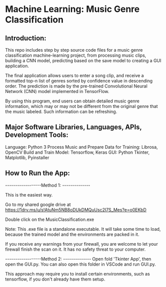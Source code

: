 # Machine Learning: Music Genre Classification

## Introduction:

This repo includes step by step source code files for a music genre classification machine-learning project, 
from processing music clips, building a CNN model, predicting based on the save model to creating a GUI application.

The final application allows users to enter a song clip, and receive a formatted top-n list of genres sorted by
confidence value in descending order. The prediction is made by the pre-trained
Convolutional Neural Network (CNN) model implemented in TensorFlow. 

By using this program, end users can obtain detailed music genre information, which
may or may not be different from the original genre that the music labeled. Such
information can be refreshing. 


## Major Software Libraries, Languages, APIs, Development Tools:

Language: Python 3
Process Music and Prepare Data for Training: Librosa, OpenCV
Build and Train Model: Tensorflow, Keras
GUI: Python Tkinter, Matplotlib, Pyinstaller


## How to Run the App:

------------------Method 1: --------------

This is the easiest way.

Go to my shared google drive at https://1drv.ms/u/s!AtuNm5NB8oDUkDMQuUsc2I7S_Mes?e=o0EKbD

Double click on the MusicClassification.exe

Note: This .exe file is a standalone executable. It will take some time to load, because the trained model and the environments are packed in it.

If you receive any warnings from your firewall, you are welcome to let your firewall finish the
scan on it. It has no safety threat to your computer.


------------------Method 2: --------------
Open fold 'Tkinter App', then open the GUI.py. You can also open this folder in VSCode and run GUI.py.

This approach may require you to install certain environments, such as tensorflow, if you don't already have them setup.



